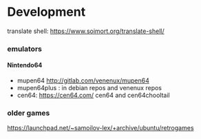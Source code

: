 

Development
===========


translate shell: https://www.soimort.org/translate-shell/

### emulators

#### Nintendo64

* mupen64 http://gitlab.com/venenux/mupen64
* mupen64plus : in debian repos and venenux repos
* cen64: https://cen64.com/ cen64 and cen64chooltail

### older games

https://launchpad.net/~samoilov-lex/+archive/ubuntu/retrogames
